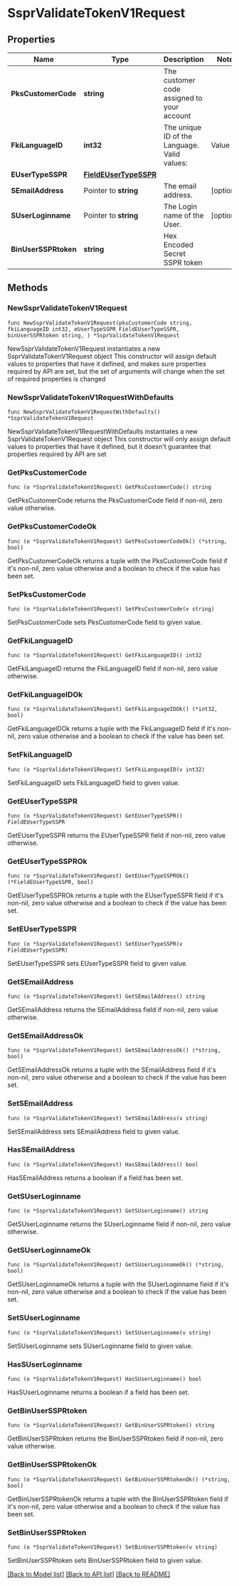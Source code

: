 # SsprValidateTokenV1Request

## Properties

Name | Type | Description | Notes
------------ | ------------- | ------------- | -------------
**PksCustomerCode** | **string** | The customer code assigned to your account | 
**FkiLanguageID** | **int32** | The unique ID of the Language.  Valid values:  |Value|Description| |-|-| |1|French| |2|English| | 
**EUserTypeSSPR** | [**FieldEUserTypeSSPR**](FieldEUserTypeSSPR.md) |  | 
**SEmailAddress** | Pointer to **string** | The email address. | [optional] 
**SUserLoginname** | Pointer to **string** | The Login name of the User. | [optional] 
**BinUserSSPRtoken** | **string** | Hex Encoded Secret SSPR token | 

## Methods

### NewSsprValidateTokenV1Request

`func NewSsprValidateTokenV1Request(pksCustomerCode string, fkiLanguageID int32, eUserTypeSSPR FieldEUserTypeSSPR, binUserSSPRtoken string, ) *SsprValidateTokenV1Request`

NewSsprValidateTokenV1Request instantiates a new SsprValidateTokenV1Request object
This constructor will assign default values to properties that have it defined,
and makes sure properties required by API are set, but the set of arguments
will change when the set of required properties is changed

### NewSsprValidateTokenV1RequestWithDefaults

`func NewSsprValidateTokenV1RequestWithDefaults() *SsprValidateTokenV1Request`

NewSsprValidateTokenV1RequestWithDefaults instantiates a new SsprValidateTokenV1Request object
This constructor will only assign default values to properties that have it defined,
but it doesn't guarantee that properties required by API are set

### GetPksCustomerCode

`func (o *SsprValidateTokenV1Request) GetPksCustomerCode() string`

GetPksCustomerCode returns the PksCustomerCode field if non-nil, zero value otherwise.

### GetPksCustomerCodeOk

`func (o *SsprValidateTokenV1Request) GetPksCustomerCodeOk() (*string, bool)`

GetPksCustomerCodeOk returns a tuple with the PksCustomerCode field if it's non-nil, zero value otherwise
and a boolean to check if the value has been set.

### SetPksCustomerCode

`func (o *SsprValidateTokenV1Request) SetPksCustomerCode(v string)`

SetPksCustomerCode sets PksCustomerCode field to given value.


### GetFkiLanguageID

`func (o *SsprValidateTokenV1Request) GetFkiLanguageID() int32`

GetFkiLanguageID returns the FkiLanguageID field if non-nil, zero value otherwise.

### GetFkiLanguageIDOk

`func (o *SsprValidateTokenV1Request) GetFkiLanguageIDOk() (*int32, bool)`

GetFkiLanguageIDOk returns a tuple with the FkiLanguageID field if it's non-nil, zero value otherwise
and a boolean to check if the value has been set.

### SetFkiLanguageID

`func (o *SsprValidateTokenV1Request) SetFkiLanguageID(v int32)`

SetFkiLanguageID sets FkiLanguageID field to given value.


### GetEUserTypeSSPR

`func (o *SsprValidateTokenV1Request) GetEUserTypeSSPR() FieldEUserTypeSSPR`

GetEUserTypeSSPR returns the EUserTypeSSPR field if non-nil, zero value otherwise.

### GetEUserTypeSSPROk

`func (o *SsprValidateTokenV1Request) GetEUserTypeSSPROk() (*FieldEUserTypeSSPR, bool)`

GetEUserTypeSSPROk returns a tuple with the EUserTypeSSPR field if it's non-nil, zero value otherwise
and a boolean to check if the value has been set.

### SetEUserTypeSSPR

`func (o *SsprValidateTokenV1Request) SetEUserTypeSSPR(v FieldEUserTypeSSPR)`

SetEUserTypeSSPR sets EUserTypeSSPR field to given value.


### GetSEmailAddress

`func (o *SsprValidateTokenV1Request) GetSEmailAddress() string`

GetSEmailAddress returns the SEmailAddress field if non-nil, zero value otherwise.

### GetSEmailAddressOk

`func (o *SsprValidateTokenV1Request) GetSEmailAddressOk() (*string, bool)`

GetSEmailAddressOk returns a tuple with the SEmailAddress field if it's non-nil, zero value otherwise
and a boolean to check if the value has been set.

### SetSEmailAddress

`func (o *SsprValidateTokenV1Request) SetSEmailAddress(v string)`

SetSEmailAddress sets SEmailAddress field to given value.

### HasSEmailAddress

`func (o *SsprValidateTokenV1Request) HasSEmailAddress() bool`

HasSEmailAddress returns a boolean if a field has been set.

### GetSUserLoginname

`func (o *SsprValidateTokenV1Request) GetSUserLoginname() string`

GetSUserLoginname returns the SUserLoginname field if non-nil, zero value otherwise.

### GetSUserLoginnameOk

`func (o *SsprValidateTokenV1Request) GetSUserLoginnameOk() (*string, bool)`

GetSUserLoginnameOk returns a tuple with the SUserLoginname field if it's non-nil, zero value otherwise
and a boolean to check if the value has been set.

### SetSUserLoginname

`func (o *SsprValidateTokenV1Request) SetSUserLoginname(v string)`

SetSUserLoginname sets SUserLoginname field to given value.

### HasSUserLoginname

`func (o *SsprValidateTokenV1Request) HasSUserLoginname() bool`

HasSUserLoginname returns a boolean if a field has been set.

### GetBinUserSSPRtoken

`func (o *SsprValidateTokenV1Request) GetBinUserSSPRtoken() string`

GetBinUserSSPRtoken returns the BinUserSSPRtoken field if non-nil, zero value otherwise.

### GetBinUserSSPRtokenOk

`func (o *SsprValidateTokenV1Request) GetBinUserSSPRtokenOk() (*string, bool)`

GetBinUserSSPRtokenOk returns a tuple with the BinUserSSPRtoken field if it's non-nil, zero value otherwise
and a boolean to check if the value has been set.

### SetBinUserSSPRtoken

`func (o *SsprValidateTokenV1Request) SetBinUserSSPRtoken(v string)`

SetBinUserSSPRtoken sets BinUserSSPRtoken field to given value.



[[Back to Model list]](../README.md#documentation-for-models) [[Back to API list]](../README.md#documentation-for-api-endpoints) [[Back to README]](../README.md)


